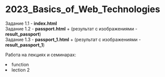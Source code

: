 # 2023_Basics_of_Web_Technologies

Задание 1.1 - <b>index.html</b>
<br> Задание 1.2 - <b>passport.html</b> + (результат с изображениями - <b>result_passport</b>)
<br> Задание 1.3 - <b>passport_1.html</b> + (результат с изображениями - <b>result_passport_1</b>)

Работа на лекциях и семинарах:
<li> function </li>
<li> lection 2 </li>



